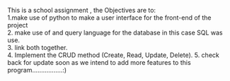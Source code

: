 This is a school assignment , the Objectives are to: <br>
1.make use of python to make a user interface for the front-end of the project <br>
2. make use of and query language for the database in this case SQL was use.<br>
3. link both together.<br>
4. Implement the CRUD method (Create, Read, Update, Delete).
5. check back for update soon as we intend to add more features to this program.................:)
